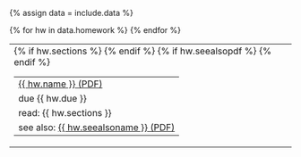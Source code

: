 {% assign data = include.data %}
<table class="asst-table">
{% for hw in data.homework %}
<tr>
	<td>
		<table class="inner">
		  <tr>
        <td><a href="{{ data.home }}/{{ hw.blank }}">{{ hw.name }} (PDF)</a></td>
			</tr>
		  <tr>
        <td>due {{ hw.due }}</td>
			</tr>
		  {% if hw.sections %}
			  <tr>
 		      <td>read: {{ hw.sections }}</td>
				</tr>
		  {% endif %}
		  {% if hw.seealsopdf %}
			  <tr>
          <td>see also: <a href="{{ hw.seealsopdf }}">{{ hw.seealsoname }} (PDF)</a></td>
				</tr>
		  {% endif %}
		</table>
	</td>
</tr>
{% endfor %}
</table>
